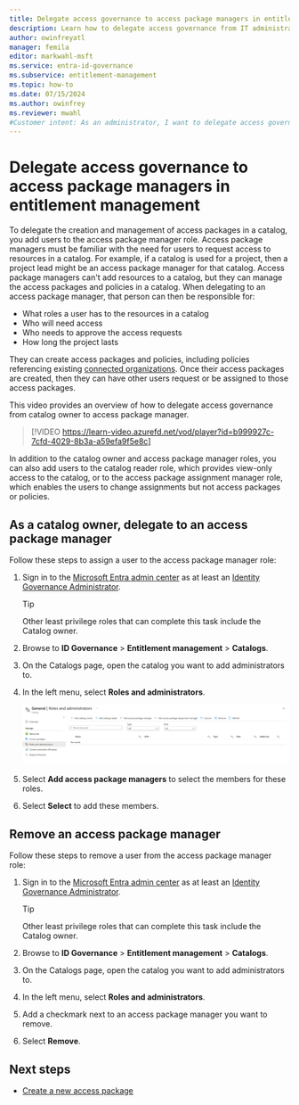 ```yaml
---
title: Delegate access governance to access package managers in entitlement management
description: Learn how to delegate access governance from IT administrators to access package managers and project managers so that they can manage access themselves.
author: owinfreyatl
manager: femila
editor: markwahl-msft
ms.service: entra-id-governance
ms.subservice: entitlement-management
ms.topic: how-to
ms.date: 07/15/2024
ms.author: owinfrey
ms.reviewer: mwahl
#Customer intent: As an administrator, I want to delegate access governance from IT administrators to department managers and project managers so that they can manage access themselves.
---
```


# Delegate access governance to access package managers in entitlement management

To delegate the creation and management of access packages in a catalog, you add users to the access package manager role. Access package managers must be familiar with the need for users to request access to resources in a catalog. For example, if a catalog is used for a project, then a project lead might be an access package manager for that catalog. Access package managers can't add resources to a catalog, but they can manage the access packages and policies in a catalog. When delegating to an access package manager, that person can then be responsible for:

- What roles a user has to the resources in a catalog
- Who will need access
- Who needs to approve the access requests
- How long the project lasts

They can create access packages and policies, including policies referencing existing [connected organizations](entitlement-management-organization.md). Once their access packages are created, then they can have other users request or be assigned to those access packages.

This video provides an overview of how to delegate access governance from catalog owner to access package manager.

> [!VIDEO https://learn-video.azurefd.net/vod/player?id=b999927c-7cfd-4029-8b3a-a59efa9f5e8c]

In addition to the catalog owner and access package manager roles, you can also add users to the catalog reader role, which provides view-only access to the catalog, or to the access package assignment manager role, which enables the users to change assignments but not access packages or policies.

## As a catalog owner, delegate to an access package manager


Follow these steps to assign a user to the access package manager role:

1. Sign in to the [Microsoft Entra admin center](https://entra.microsoft.com) as at least an [Identity Governance Administrator](../identity/role-based-access-control/permissions-reference.md#identity-governance-administrator).
    > [!TIP]
    > Other least privilege roles that can complete this task include the Catalog owner.    
1. Browse to **ID Governance** > **Entitlement management** > **Catalogs**.

1. On the Catalogs page, open the catalog you want to add administrators to.

1. In the left menu, select **Roles and administrators**.

    ![Catalogs roles and administrators](./media/entitlement-management-shared/catalog-roles-administrators.png)

1. Select **Add access package managers** to select the members for these roles.

1. Select **Select** to add these members.

## Remove an access package manager

Follow these steps to remove a user from the access package manager role:

1. Sign in to the [Microsoft Entra admin center](https://entra.microsoft.com) as at least an [Identity Governance Administrator](../identity/role-based-access-control/permissions-reference.md#identity-governance-administrator).
    > [!TIP]
    > Other least privilege roles that can complete this task include the Catalog owner.
1. Browse to **ID Governance** > **Entitlement management** > **Catalogs**.

1. On the Catalogs page, open the catalog you want to add administrators to.

1. In the left menu, select **Roles and administrators**.

1. Add a checkmark next to an access package manager you want to remove.

1. Select **Remove**.

## Next steps

- [Create a new access package](entitlement-management-access-package-create.md)
